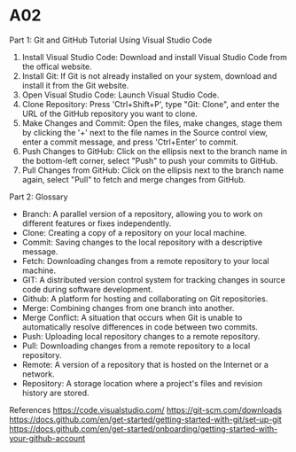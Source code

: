 # A02
Part 1: Git and GitHub Tutorial Using Visual Studio Code
1. Install Visual Studio Code: Download and install Visual Studio Code from the offical website.
2. Install Git: If Git is not already installed on your system, download and install it from the Git website.
3. Open Visual Studio Code: Launch Visual Studio Code.
4. Clone Repository: Press 'Ctrl+Shift+P', type "Git: Clone", and enter the URL of the GitHub repository you want to clone.
5. Make Changes and Commit: Open the files, make changes, stage them by clicking the '+' next to the file names in the Source control view, enter a commit message, and press 'Ctrl+Enter' to commit.
6. Push Changes to GitHub: Click on the ellipsis next to the branch name in the bottom-left corner, select "Push" to push your commits to GitHub.
7. Pull Changes from GitHub: Click on the ellipsis next to the branch name again, select "Pull" to fetch and merge changes from GitHub.

Part 2: Glossary
* Branch: A parallel version of a repository, allowing you to work on different features or fixes independently.
* Clone: Creating a copy of a repository on your local machine.
* Commit: Saving changes to the local repository with a descriptive message.
* Fetch: Downloading changes from a remote repository to your local machine.
* GIT: A distributed version control system for tracking changes in source code during software development.
* Github: A platform for hosting and collaborating on Git repositories.
* Merge: Combining changes from one branch into another.
* Merge Conflict: A situation that occurs when Git is unable to automatically resolve differences in code between two commits.
* Push: Uploading local repository changes to a remote repository.
* Pull: Downloading changes from a remote repository to a local repository.
* Remote: A version of a repository that is hosted on the Internet or a network.
* Repository: A storage location where a project's files and revision history are stored.

References
https://code.visualstudio.com/
https://git-scm.com/downloads
https://docs.github.com/en/get-started/getting-started-with-git/set-up-git
https://docs.github.com/en/get-started/onboarding/getting-started-with-your-github-account
